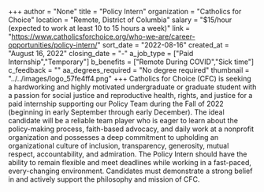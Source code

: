 +++
author = "None"
title = "Policy Intern"
organization = "Catholics for Choice"
location = "Remote, District of Columbia"
salary = "$15/hour (expected to work at least 10 to 15 hours a week)"
link = "https://www.catholicsforchoice.org/who-we-are/career-opportunities/policy-intern/"
sort_date = "2022-08-16"
created_at = "August 16, 2022"
closing_date = "-"
a_job_type = ["Paid Internship","Temporary"]
b_benefits = ["Remote During COVID","Sick time"]
c_feedback = ""
aa_degrees_required = "No degree required"
thumbnail = "../../images/logo_57fe4ff4.png"
+++
Catholics for Choice (CFC) is seeking a hardworking and highly motivated undergraduate or graduate student with a passion for social justice and reproductive health, rights, and justice for a paid internship supporting our Policy Team during the Fall of 2022 (beginning in early September through early December). The ideal candidate will be a reliable team player who is eager to learn about the policy-making process, faith-based advocacy, and daily work at a nonprofit organization and possesses a deep commitment to upholding an organizational culture of inclusion, transparency, generosity, mutual respect, accountability, and admiration. The Policy Intern should have the ability to remain flexible and meet deadlines while working in a fast-paced, every-changing environment. Candidates must demonstrate a strong belief in and actively support the philosophy and mission of CFC.